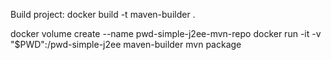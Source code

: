 Build project:
docker build -t maven-builder .

docker volume create --name pwd-simple-j2ee-mvn-repo
docker run -it -v "$PWD":/pwd-simple-j2ee maven-builder mvn package